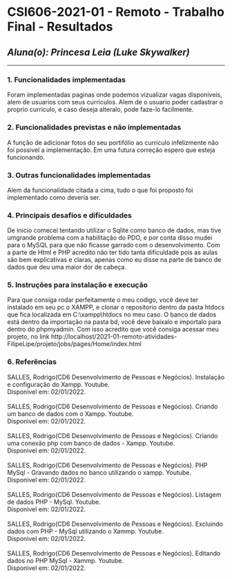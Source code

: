 # **CSI606-2021-01 - Remoto - Trabalho Final - Resultados**
## *Aluna(o): Princesa Leia (Luke Skywalker)*

--------------

<!-- Este documento tem como objetivo apresentar o projeto desenvolvido, considerando o que foi definido na proposta e o produto final. -->

### 1. Funcionalidades implementadas
Foram implementadas paginas onde podemos vizualizar vagas disponiveis, alem de usuarios com seus curriculos. Alem de o usuario poder cadastrar o proprio curriculo, e caso deseja alteralo, pode faze-lo facilmente.
<!-- Descrever as funcionalidades que eram previstas e foram implementas. -->
  
### 2. Funcionalidades previstas e não implementadas
A função de adicionar fotos do seu portifólio ao curriculo infelizmente não foi possivel a implementação. Em uma futura correção espero que esteja funcionando.
<!-- Descrever as funcionalidades que eram previstas e não foram implementas, apresentando uma breve justificativa do porquê elas não foram incluídas -->

### 3. Outras funcionalidades implementadas
Alem da funcionalidade citada a cima, tudo o que foi proposto foi implementado como deveria ser.
<!-- Descrever as funcionalidades implementas além daquelas que foram previstas, caso se aplique.  -->

### 4. Principais desafios e dificuldades
De inicio comecei tentando utilizar o Sqlite como banco de dados, mas tive umgrande problema com a habilitação do PDO, e por conta disso mudei para o MySQL para que não ficasse garrado com o desenvolvimento. Com a parte de Html e PHP acredito não ter tido tanta dificuldade pois as aulas são bem explicativas e claras, apenas como eu disse na parte de banco de dados que deu uma maior dor de cabeça. 
<!-- Descrever os principais desafios encontrados no desenvolvimento do trabalho, quais foram as dificuldades e como elas foram superadas e resolvidas. -->

### 5. Instruções para instalação e execução
Para que consiga rodar perfeitamente o meu codigo, você deve ter instalado em seu pc o XAMPP, e clonar o repositorio dentro da pasta htdocs que fica localizada em C:\xampp\htdocs no meu caso. O banco de dados está dentro da importação na pasta bd, você deve baixalo e importalo para dentro do phpmyadmin. Com isso acredito que você consiga acessar meu projeto, no link http://localhost/2021-01-remoto-atividades-FilipeLipe/projeto/jobs/pages/Home/index.html
<!-- Descrever o que deve ser feito para instalar (ou baixar) a aplicação, o que precisa ser configurando (parâmetros, banco de dados e afins) e como executá-la. -->

### 6. Referências
SALLES, Rodrigo(CD6 Desenvolvimento de Pessoas e Negócios). Instalação e configuração do Xampp. Youtube.<br />
Disponivel em: 02/01/2022.<br /><br />
SALLES, Rodrigo(CD6 Desenvolvimento de Pessoas e Negócios). Criando um banco de dados com o Xampp. Youtube.<br />
Disponivel em: 02/01/2022. <br /><br />
SALLES, Rodrigo(CD6 Desenvolvimento de Pessoas e Negócios). Criando uma conexão php com banco de dados - Xampp. Youtube.<br />
Disponivel em: 02/01/2022. <br /><br />
SALLES, Rodrigo(CD6 Desenvolvimento de Pessoas e Negócios). PHP MySql - Gravando dados no banco utilizando o xampp. Youtube.<br />
Disponivel em: 02/01/2022. <br /><br />
SALLES, Rodrigo(CD6 Desenvolvimento de Pessoas e Negócios). Listagem de dados PHP - MySql. Youtube.<br />
Disponivel em: 02/01/2022. <br /><br />
SALLES, Rodrigo(CD6 Desenvolvimento de Pessoas e Negócios). Excluindo dados com PHP - MySql utilizando o Xammp. Youtube.<br />
Disponivel em: 02/01/2022. <br /><br />
SALLES, Rodrigo(CD6 Desenvolvimento de Pessoas e Negócios). Editando dados no PHP MySql - Xammp. Youtube.<br />
Disponivel em: 02/01/2022.
<!-- Referências podem ser incluídas, caso necessário. Utilize o padrão ABNT. -->

